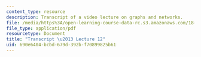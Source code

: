 ```yaml
---
content_type: resource
description: Transcript of a video lecture on graphs and networks.
file: /media/https%3A/open-learning-course-data-rc.s3.amazonaws.com/18-085-computational-science-and-engineering-i-fall-2008/690e6404bcbd679d392bf70899825b61_18-085F08-L12.pdf
file_type: application/pdf
resourcetype: Document
title: "Transcript \u2013 Lecture 12"
uid: 690e6404-bcbd-679d-392b-f70899825b61
---
```

